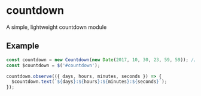 # countdown
A simple, lightweight countdown module

## Example

``` javascript
const countdown = new Countdown(new Date(2017, 10, 30, 23, 59, 59)); // Date must be a future. If you put the past, it will always return zero values.
const $countdown = $('#countdown');

countdown.observe(({ days, hours, minutes, seconds }) => {
  $countdown.text(`${days}:${hours}:${minutes}:${seconds}`);
});
```
